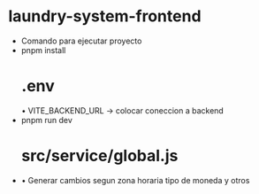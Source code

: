 # laundry-system-frontend

- Comando para ejecutar proyecto
- pnpm install
  # .env
  • VITE_BACKEND_URL -> colocar coneccion a backend
- pnpm run dev
  # src/service/global.js
- • Generar cambios segun zona horaria tipo de moneda y otros
